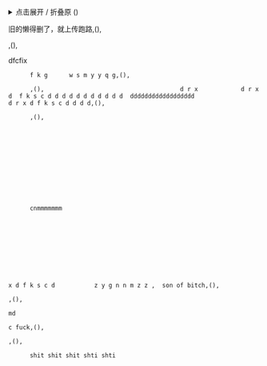 
<details>
<summary>点击展开 / 折叠原 ()</summary>

kil_a_h_
fjdklsjklfjsdklj


## TemplateDevEnv
_For Kotlin see [TemplateDevEnvKt](https://github.com/CleanroomMC/TemplateDevEnvKt)_

Template workspace for modding Minecraft 1.12.2. Licensed under MIT, it is made for public use.

This template runs on Java 21! Currently utilizies **Gradle 8.12** + **[RetroFuturaGradle](https://github.com/GTNewHorizons/RetroFuturaGradle) 1.4.1** + **Forge 14.23.5.2847**.

With **coremod and mixin support** that is easy to configure.

### Instructions:

1. Click `use this template` at the top.
2. Clone the repository that you have created with this template to your local machine.
3. Make sure IDEA is using Java 21 for Gradle before you sync the project. Verify this by going to IDEA's `Settings > Build, Execution, Deployment > Build Tools > Gradle > Gradle JVM`.
4. Open the project folder in IDEA. When prompted, click "Load Gradle Project" as it detects the `build.gradle`, if you weren't prompted, right-click the project's `build.gradle` in IDEA, select `Link Gradle Project`, after completion, hit `Refresh All` in the gradle tab on the right.
5. Run gradle tasks such as `runClient` and `runServer` in the IDEA gradle tab, or use the auto-imported run configurations like `1. Run Client`.

### Notes:
- Dependencies script in [gradle/scripts/dependencies.gradle](gradle/scripts/dependencies.gradle), explanations are commented in the file.
- Publishing script in [gradle/scripts/publishing.gradle](gradle/scripts/publishing.gradle).
- When writing Mixins on IntelliJ, it is advisable to use latest [MinecraftDev Fork for RetroFuturaGradle](https://github.com/eigenraven/MinecraftDev/releases).

</details>






旧的懒得删了，就上传跑路,(),

,(),

dfcfix







          f k g      w s m y y q g,(),

          ,(),                                      d r x            d r x d  f k s c d d d d d d d d d d d  dddddddddddddddddd                      d r x d f k s c d d d d,(),

          ,(), 












          cnmmmmmmm










    x d f k s c d           z y g n n m z z ,  son of bitch,(),

    ,(), 

    md

    c fuck,(),

    ,(),

          shit shit shit shti shti
